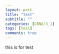 ```yaml
---
layout: post
title: "test"
subtitle: ""
categories: [CBNU/3_1]
tags: [test]
comments: true
---
```


this is for test
